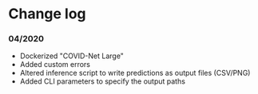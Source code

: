 # Change log

### 04/2020
- Dockerized "COVID-Net Large"
- Added custom errors
- Altered inference script to write predictions as output files (CSV/PNG)
- Added CLI parameters to specify the output paths